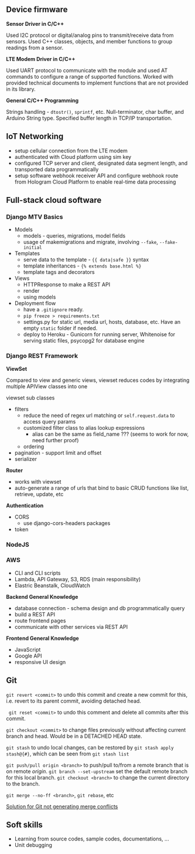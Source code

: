 ## Device firmware

**Sensor Driver in C/C++**

Used I2C protocol or digital/analog pins to transmit/receive data from sensors. Used C++ classes, objects, and member functions to group readings from a sensor.

**LTE Modem Driver in C/C++**

Used UART protocol to communicate with the module and used AT commands to configure a range of supported functions. Worked with provided technical documents to implement functions that are not provided in its library.

**General C/C++ Programming**

Strings handling - ```dtostr()```, ```sprintf```, etc. Null-terminator, char buffer, and Arduino String type. Specified buffer length in TCP/IP transportation.

## IoT Networking
- setup cellular connection from the LTE modem
- authenticated with Cloud platform using sim key
- configured TCP server and client, designated data segment length, and transported data programmatically
- setup software webhook receiver API and configure webhook route from Hologram Cloud Platform to enable real-time data processing

## Full-stack cloud software
### Django MTV Basics
* Models
  * models - queries, migrations, model fields
  * usage of makemigrations and migrate, involving ```--fake```, ```--fake-initial```
* Templates
  * serve data to the template - ```{{ data|safe }}``` syntax 
  * template inheritances - ```{% extends base.html %}```
  * template tags and decorators
* Views
  * HTTPResponse to make a REST API
  * render
  * using models
* Deployment flow
  * have a ```.gitignore``` ready.
  * ```pip freeze > requirements.txt```
  * settings.py for static url, media url, hosts, database, etc. Have an empty ```static``` folder if needed.
  * deploy to Heroku - Gunicorn for running server, Whitenoise for serving static files, psycopg2 for database engine
### Django REST Framework
**ViewSet**

Compared to view and generic views, viewset reduces codes by integrating multiple APIView classes into one
  
  viewset sub classes
  - filters
    - reduce the need of regex url matching or ```self.request.data``` to access query params
    - customized filter class to alias lookup expressions
      - alias can be the same as field_name ??? (seems to work for now, need further proof)
    - ordering
  - pagination - support limit and offset
  - serializer
  
**Router**
  - works with viewset
  - auto-generate a range of urls that bind to basic CRUD functions like list, retrieve, update, etc
  
**Authentication**
- CORS
  - use django-cors-headers packages
- token

### NodeJS
### AWS
* CLI and CLI scripts
* Lambda, API Gateway, S3, RDS (main responsibility)
* Elastric Beanstalk, CloudWatch

**Backend General Knowledge**
* database connection - schema design and db programmatically query
* build a REST API
* route frontend pages
* communicate with other services via REST API
  
**Frontend General Knowledge**
* JavaScript
* Google API
* responsive UI design

## Git
```git revert <commit>``` to undo this commit and create a new commit for this, i.e. revert to its parent commit, avoiding detached head.

``` git reset <commit>``` to undo this comment and delete all commits after this commit.

```git checkout <commit>``` to change files previously without affecting current branch and head. Would be in a DETACHED HEAD state.

```git stash``` to undo local changes, can be restored by ```git stash apply stash@{#}```, which can be seen from ```git stash list```

```git push/pull origin <branch>``` to push/pull to/from a remote branch that is on remote *origin*. ```git branch --set-upstream``` set the default remote branch for this local branch. ```git checkout <branch>``` to change the current directory to the branch.

```git merge --no-ff <branch>```, ```git rebase```, etc

[Solution for Git not generating merge conflicts](https://stackoverflow.com/questions/40097125/git-shows-no-merge-conflicts-when-it-should)

## Soft skills
* Learning from source codes, sample codes, documentations, ...
* Unit debugging
